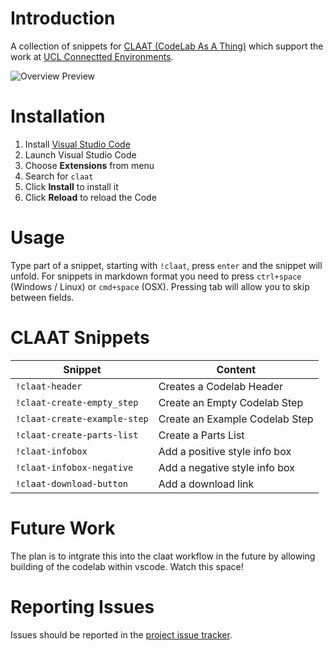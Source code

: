 # Introduction

A collection of snippets for [CLAAT (CodeLab As A Thing)](https://github.com/googlecodelabs/tools) which support the work at [UCL Connectted Environments](https://www.connected-environments.org).

![Overview Preview](https://media.stevenjamesgray.com/claat_output.gif)

# Installation

1. Install [Visual Studio Code](https://code.visualstudio.com)
2. Launch Visual Studio Code
3. Choose **Extensions** from menu
4. Search for `claat`
5. Click **Install** to install it
6. Click **Reload** to reload the Code

# Usage

Type part of a snippet, starting with `!claat`, press `enter` and the snippet will unfold. For snippets in markdown format you need to press `ctrl+space` (Windows / Linux) or `cmd+space` (OSX).  Pressing tab will allow you to skip between fields. 

# CLAAT Snippets

| Snippet | Content |
| ------- | ------- |
| `!claat-header` | Creates a Codelab Header |
| `!claat-create-empty_step` | Create an Empty Codelab Step |
| `!claat-create-example-step` | Create an Example Codelab Step |
| `!claat-create-parts-list` | Create a Parts List |
| `!claat-infobox` | Add a positive style info box |
| `!claat-infobox-negative` | Add a negative style info box |
| `!claat-download-button` | Add a download link |


# Future Work

The plan is to intgrate this into the claat workflow in the future by allowing building of the codelab within vscode.  Watch this space!

# Reporting Issues

Issues should be reported in the [project issue tracker](https://github.com/ucl-casa-ce/claat-snippets/issues).

